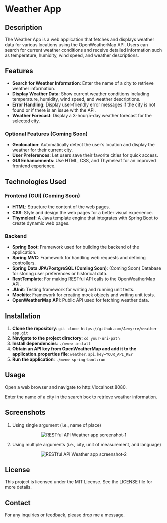 # Weather App

## Description

The Weather App is a web application that fetches and displays weather data for various locations using the OpenWeatherMap API.
Users can search for current weather conditions and receive detailed information such as temperature, humidity, wind speed, and weather descriptions.

## Features

- **Search for Weather Information**: Enter the name of a city to retrieve weather information.
- **Display Weather Data**: Show current weather conditions including temperature, humidity, wind speed, and weather descriptions.
- **Error Handling**: Display user-friendly error messages if the city is not found or if there is an issue with the API.
- **Weather Forecast**: Display a 3-hour/5-day weather forecast for the selected city.

### Optional Features (Coming Soon)

- **Geolocation**: Automatically detect the user’s location and display the weather for their current city.
- **User Preferences**: Let users save their favorite cities for quick access.
- **GUI Enhancements**: Use HTML, CSS, and Thymeleaf for an improved frontend experience.

## Technologies Used

### Frontend (GUI) (Coming Soon)

- **HTML**: Structure the content of the web pages.
- **CSS**: Style and design the web pages for a better visual experience.
- **Thymeleaf**: A Java template engine that integrates with Spring Boot to create dynamic web pages.

### Backend

- **Spring Boot**: Framework used for building the backend of the application.
- **Spring MVC**: Framework for handling web requests and defining controllers.
- **Spring Data JPA/PostgreSQL (Coming Soon)**: (Coming Soon) Database for storing user preferences or historical data.
- **RestTemplate**: For making RESTful API calls to the OpenWeatherMap API.
- **JUnit**: Testing framework for writing and running unit tests.
- **Mockito**: Framework for creating mock objects and writing unit tests.
- **OpenWeatherMap API**: Public API used for fetching weather data.

## Installation

1. **Clone the repository**:
   `git clone https://github.com/Aemyrre/weather-app.git`
2. **Navigate to the project directory**:
   `cd your-uri-path`
3. **Install dependencies**:
   `./mvnw install`
4. **Obtain an API key from OpenWeatherMap and add it to the application.properties file**:
   `weather.api.key=YOUR_API_KEY`
5. **Run the application**:
   `./mvnw spring-boot:run`

## Usage

Open a web browser and navigate to http://localhost:8080.

Enter the name of a city in the search box to retrieve weather information.

## Screenshots

1. Using single argument (i.e., name of place)
<div align="center" width="229" height="431.5">
<!-- ![image](https://github.com/user-attachments/assets/6278ef9e-a293-4e56-8ced-cf5a61dcba37) -->
   <img src="https://github.com/user-attachments/assets/6278ef9e-a293-4e56-8ced-cf5a61dcba37" alt="RESTful API Weather app screenshot-1" />
</div>

2. Using multiple arguments (i.e., city, unit of measurement, and language)
<div align="center">
<!-- ![image](https://github.com/user-attachments/assets/381fff3f-bb3f-4214-b75b-5f0039fc2d7d) -->
   <img src="https://github.com/user-attachments/assets/381fff3f-bb3f-4214-b75b-5f0039fc2d7d" alt="RESTful API Weather app screenshot-2"/>
</div>

## License

This project is licensed under the MIT License. See the LICENSE file for more details.

## Contact

For any inquiries or feedback, please drop me a message.
